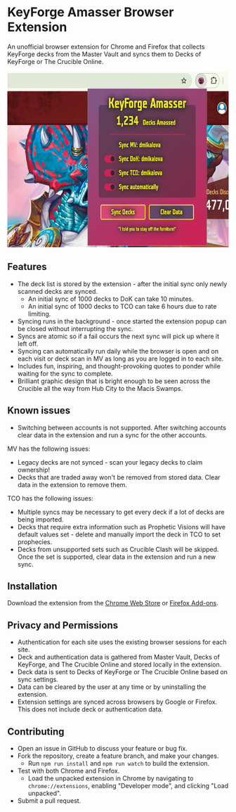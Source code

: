 # KeyForge Amasser Browser Extension

An unofficial browser extension for Chrome and Firefox that collects KeyForge decks from the Master Vault and syncs them to Decks of KeyForge or The Crucible Online.

<!-- markdownlint-disable-next-line MD033 -->
<img src="assets/screenshot.png" alt="KeyForge Amasser Extension Screenshot" height="400">

## Features

- The deck list is stored by the extension - after the initial sync only newly scanned decks are synced.
  - An initial sync of 1000 decks to DoK can take 10 minutes.
  - An initial sync of 1000 decks to TCO can take 6 hours due to rate limiting.
- Syncing runs in the background - once started the extension popup can be closed without interrupting the sync.
- Syncs are atomic so if a fail occurs the next sync will pick up where it left off.
- Syncing can automatically run daily while the browser is open and on each visit or deck scan in MV as long as you are logged in to each site.
- Includes fun, inspiring, and thought-provoking quotes to ponder while waiting for the sync to complete.
- Brilliant graphic design that is bright enough to be seen across the Crucible all the way from Hub City to the Macis Swamps.

## Known issues

- Switching between accounts is not supported. After switching accounts clear data in the extension and run a sync for the other accounts.

MV has the following issues:

- Legacy decks are not synced - scan your legacy decks to claim ownership!
- Decks that are traded away won't be removed from stored data. Clear data in the extension to remove them.

TCO has the following issues:

- Multiple syncs may be necessary to get every deck if a lot of decks are being imported.
- Decks that require extra information such as Prophetic Visions will have default values set - delete and manually import the deck in TCO to set prophecies.
- Decks from unsupported sets such as Crucible Clash will be skipped. Once the set is supported, clear data in the extension and run a new sync.

## Installation

Download the extension from the [Chrome Web Store](https://chrome.google.com/webstore/detail/keyforge-amasser/your-extension-id) or [Firefox Add-ons](https://addons.mozilla.org/en-US/firefox/addon/keyforge-amasser/).

## Privacy and Permissions

- Authentication for each site uses the existing browser sessions for each site.
- Deck and authentication data is gathered from Master Vault, Decks of KeyForge, and The Crucible Online and stored locally in the extension.
- Deck data is sent to Decks of KeyForge or The Crucible Online based on sync settings.
- Data can be cleared by the user at any time or by uninstalling the extension.
- Extension settings are synced across browsers by Google or Firefox. This does not include deck or authentication data.

## Contributing

- Open an issue in GitHub to discuss your feature or bug fix.
- Fork the repository, create a feature branch, and make your changes.
  - Run `npm run install` and `npm run watch` to build the extension.
- Test with both Chrome and Firefox.
  - Load the unpacked extension in Chrome by navigating to `chrome://extensions`, enabling "Developer mode", and clicking "Load unpacked".
- Submit a pull request.
